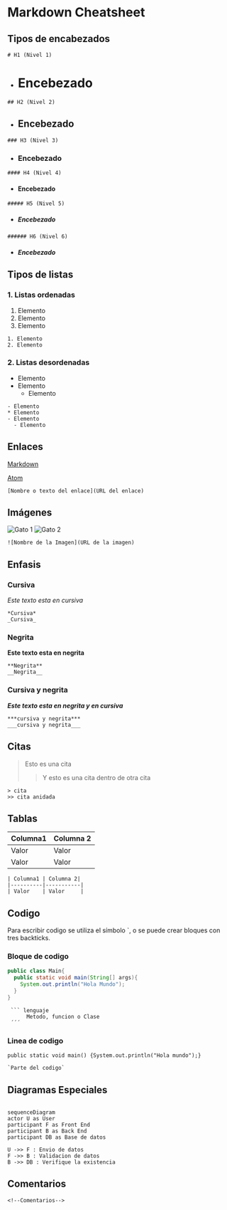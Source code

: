 # Markdown Cheatsheet

## Tipos de encabezados

```
# H1 (Nivel 1)
```
- # Encebezado

```
## H2 (Nivel 2)
```
  - ## Encebezado
```
### H3 (Nivel 3)
```
- ### Encebezado
```
#### H4 (Nivel 4)
```
- #### Encebezado
```
##### H5 (Nivel 5)
```
- ##### Encebezado
```
###### H6 (Nivel 6)
```
- ##### Encebezado

## Tipos de listas

### 1. Listas ordenadas
1. Elemento
2. Elemento
3. Elemento

```
1. Elemento
2. Elemento
```
### 2. Listas desordenadas
- Elemento
- Elemento
  - Elemento

```
- Elemento
* Elemento
- Elemento
  - Elemento
```

## Enlaces
[Markdown](https://www.genbeta.com/guia-de-inicio/que-es-markdown-para-que-sirve-y-como-usarlo)

[Atom](https://la-respuesta.com/blog/que-es-atom-y-para-que-sirve/)

```
[Nombre o texto del enlace](URL del enlace)
```
## Imágenes

![Gato 1](https://i.ytimg.com/vi/-97plQo3ETc/hqdefault.jpg)
![Gato 2](https://pbs.twimg.com/profile_images/1436166371725959175/NMUOC4i__400x400.jpg)

```
![Nombre de la Imagen](URL de la imagen)
```

## Enfasis

### Cursiva
*Este texto esta en cursiva*

```
*Cursiva*
_Cursiva_
```

### Negrita
**Este texto esta en negrita**
```
**Negrita**
__Negrita__
```

### Cursiva y negrita

***Este texto esta en negrita y en cursiva***

```
***cursiva y negrita***
___cursiva y negrita___
```

## Citas
> Esto es una cita
>> Y esto es una cita dentro de otra cita

```
> cita
>> cita anidada
```

## Tablas

| Columna1 | Columna 2|
|----------|-----------|
| Valor    | Valor     |
| Valor    | Valor     |

```
| Columna1 | Columna 2|
|----------|-----------|
| Valor    | Valor     |
```

## Codigo
Para escribir codigo se utiliza el símbolo `, o se puede crear bloques con tres backticks.

### Bloque de codigo
``` java
public class Main{
  public static void main(String[] args){
    System.out.println("Hola Mundo");
  }
}
```

```
 ``` lenguaje
      Metodo, funcion o Clase
 ´´´
```

### Linea de codigo

`public static void main() {System.out.println("Hola mundo");}`

```
`Parte del codigo`
```

## Diagramas Especiales

```mermaid

sequenceDiagram
actor U as User
participant F as Front End
participant B as Back End
participant DB as Base de datos

U ->> F : Envio de datos
F ->> B : Validacion de datos
B ->> DB : Verifique la existencia

```

## Comentarios
<!--Comentarios-->

```
<!--Comentarios-->
```
